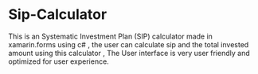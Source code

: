 # Sip-Calculator
This is an Systematic Investment Plan (SIP) calculator made in xamarin.forms using c# , the user can calculate sip and the total invested amount using this calculator , The User interface is very user friendly and optimized for user experience.
